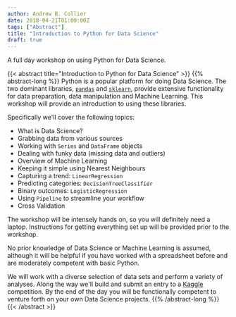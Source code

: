 ```yaml
---
author: Andrew B. Collier
date: 2018-04-21T01:00:00Z
tags: ["Abstract"]
title: "Introduction to Python for Data Science"
draft: true
---
```


A full day workshop on using Python for Data Science.

{{< abstract title="Introduction to Python for Data Science" >}}
	{{% abstract-long %}}
Python is a popular platform for doing Data Science. The two dominant libraries, [`pandas`](https://pandas.pydata.org/) and [`sklearn`](http://scikit-learn.org/stable/), provide extensive functionality for data preparation, data manipulation and Machine Learning. This workshop will provide an introduction to using these libraries.

Specifically we'll cover the following topics:

- What is Data Science?
- Grabbing data from various sources
- Working with `Series` and `DataFrame` objects
- Dealing with funky data (missing data and outliers)
- Overview of Machine Learning
- Keeping it simple using Nearest Neighbours
- Capturing a trend: `LinearRegression`
- Predicting categories: `DecisionTreeClassifier`
- Binary outcomes: `LogisticRegression`
- Using `Pipeline` to streamline your workflow
- Cross Validation

The workshop will be intensely hands on, so you will definitely need a laptop. Instructions for getting everything set up will be provided prior to the workshop.

No prior knowledge of Data Science or Machine Learning is assumed, although it will be helpful if you have worked with a spreadsheet before and are moderately competent with basic Python.

We will work with a diverse selection of data sets and perform a variety of analyses. Along the way we'll build and submit an entry to a [Kaggle](https://www.kaggle.com/) competition. By the end of the day you will be functionally competent to venture forth on your own Data Science projects.
	{{% /abstract-long %}}
{{< /abstract >}}
